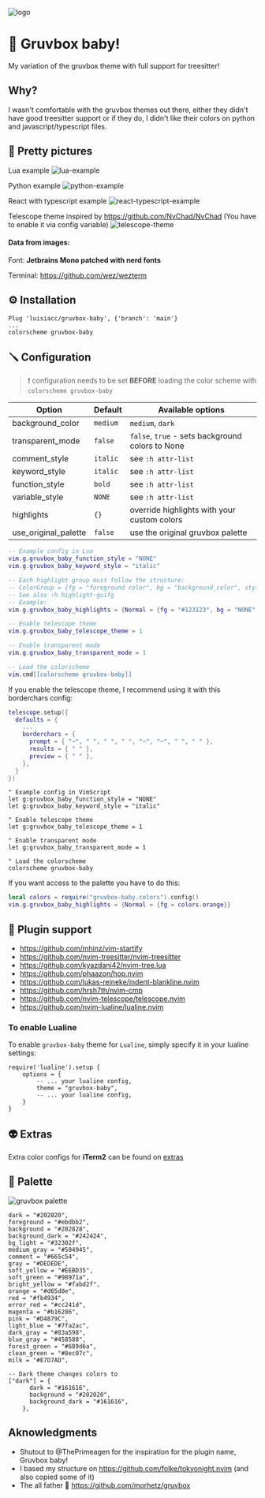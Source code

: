 ![logo](https://user-images.githubusercontent.com/31720261/156893394-a14a7fee-749c-4d02-8bfd-1a4cb2c479dd.png)

# 🎄 Gruvbox baby!

My variation of the gruvbox theme with full support for treesitter!

## Why?

I wasn't comfortable with the gruvbox themes out there, either they didn't have good treesitter support or if they do, I
didn't like their colors on python and javascript/typescript files.

## 📸 Pretty pictures

Lua example
![lua-example](https://user-images.githubusercontent.com/31720261/147399333-5dc8d3dc-b382-4f13-a047-fb99298af028.png)

Python example
![python-example](https://user-images.githubusercontent.com/31720261/147399558-bf00b60a-aea9-46f7-a823-fc760cda05be.png)

React with typescript example
![react-typescript-example](https://user-images.githubusercontent.com/31720261/147399581-66030749-3fa2-466d-aa8a-e79b6181185c.png)

Telescope theme inspired by https://github.com/NvChad/NvChad (You have to enable it via config variable)
![telescope-theme](https://user-images.githubusercontent.com/31720261/151669762-1470aa12-b6ff-47c1-a4e9-ec9b37e0eabe.png)

#### Data from images:

Font: **Jetbrains Mono patched with nerd fonts**

Terminal: https://github.com/wez/wezterm

## ⚙️ Installation

```vim
Plug 'luisiacc/gruvbox-baby', {'branch': 'main'}
...
colorscheme gruvbox-baby
```

## 🪛 Configuration

> ❗️ configuration needs to be set **BEFORE** loading the color scheme with `colorscheme gruvbox-baby`

| Option               | Default  | Available options                                 |
| ----------------     | -------- | ------------------------------------------------- |
| background_color     | `medium` | `medium`, `dark`                                  |
| transparent_mode     | `false`  | `false`, `true` - sets background colors to None  |
| comment_style        | `italic` | see `:h attr-list`                                |
| keyword_style        | `italic` | see `:h attr-list`                                |
| function_style       | `bold`   | see `:h attr-list`                                |
| variable_style       | `NONE`   | see `:h attr-list`                                |
| highlights           | `{}`     | override highlights with your custom colors       |
| use_original_palette | `false`  | use the original gruvbox palette                  |

```lua
-- Example config in Lua
vim.g.gruvbox_baby_function_style = "NONE"
vim.g.gruvbox_baby_keyword_style = "italic"

-- Each highlight group must follow the structure:
-- ColorGroup = {fg = "foreground color", bg = "background_color", style = "some_style(:h attr-list)"}
-- See also :h highlight-guifg
-- Example:
vim.g.gruvbox_baby_highlights = {Normal = {fg = "#123123", bg = "NONE", style="underline"}}

-- Enable telescope theme
vim.g.gruvbox_baby_telescope_theme = 1

-- Enable transparent mode
vim.g.gruvbox_baby_transparent_mode = 1

-- Load the colorscheme
vim.cmd[[colorscheme gruvbox-baby]]
```

If you enable the telescope theme, I recommend using it with this borderchars config:

```lua
telescope.setup({
  defaults = {
    ...
    borderchars = {
      prompt = { "─", " ", " ", " ", "─", "─", " ", " " },
      results = { " " },
      preview = { " " },
    },
  }
})
```

```vim
" Example config in VimScript
let g:gruvbox_baby_function_style = "NONE"
let g:gruvbox_baby_keyword_style = "italic"

" Enable telescope theme
let g:gruvbox_baby_telescope_theme = 1

" Enable transparent mode
let g:gruvbox_baby_transparent_mode = 1

" Load the colorscheme
colorscheme gruvbox-baby
```

If you want access to the palette you have to do this:
```lua
local colors = require("gruvbox-baby.colors").config()
vim.g.gruvbox_baby_highlights = {Normal = {fg = colors.orange}}
```

## 🔌 Plugin support

- https://github.com/mhinz/vim-startify
- https://github.com/nvim-treesitter/nvim-treesitter
- https://github.com/kyazdani42/nvim-tree.lua
- https://github.com/phaazon/hop.nvim
- https://github.com/lukas-reineke/indent-blankline.nvim
- https://github.com/hrsh7th/nvim-cmp
- https://github.com/nvim-telescope/telescope.nvim
- https://github.com/nvim-lualine/lualine.nvim

### To enable Lualine

To enable `gruvbox-baby` theme for `Lualine`, simply specify it in your lualine settings:

```
require('lualine').setup {
    options = {
        -- ... your lualine config,
        theme = "gruvbox-baby",
        -- ... your lualine config,
    }
}
```
## 👽 Extras

Extra color configs for **iTerm2** can be found on [extras](extras/)

## 🌈 Palette

![gruvbox palette](https://user-images.githubusercontent.com/31720261/147415431-13f6c6af-2f76-46c9-8448-20c71e359fc5.png)

```
dark = "#202020",
foreground = "#ebdbb2",
background = "#282828",
background_dark = "#242424",
bg_light = "#32302f",
medium_gray = "#504945",
comment = "#665c54",
gray = "#DEDEDE",
soft_yellow = "#EEBD35",
soft_green = "#98971a",
bright_yellow = "#fabd2f",
orange = "#d65d0e",
red = "#fb4934",
error_red = "#cc241d",
magenta = "#b16286",
pink = "#D4879C",
light_blue = "#7fa2ac",
dark_gray = "#83a598",
blue_gray = "#458588",
forest_green = "#689d6a",
clean_green = "#8ec07c",
milk = "#E7D7AD",

-- Dark theme changes colors to
["dark"] = {
      dark = "#161616",
      background = "#202020",
      background_dark = "#161616",
    },
```
## Aknowledgments

- Shutout to @ThePrimeagen for the inspiration for the plugin name, Gruvbox baby!
- I based my structure on https://github.com/folke/tokyonight.nvim (and also copied some of it)
- The all father 👴 https://github.com/morhetz/gruvbox
